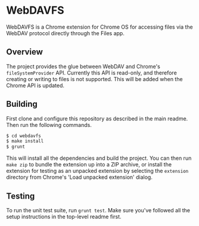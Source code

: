 # WebDAVFS

WebDAVFS is a Chrome extension for Chrome OS for accessing files via the WebDAV protocol directly through the Files app.

## Overview

The project provides the glue between WebDAV and Chrome's `fileSystemProvider` API. Currently this API is read-only, and therefore creating or writing to files is not supported. This will be added when the Chrome API is updated.

## Building

First clone and configure this repository as described in the main readme. Then run the following commands.

```bash
$ cd webdavfs
$ make install
$ grunt
```

This will install all the dependencies and build the project. You can then run `make zip` to bundle the extension up into a ZIP archive, or install the extension for testing as an unpacked extension by selecting the `extension` directory from Chrome's 'Load unpacked extension' dialog.

## Testing

To run the unit test suite, run `grunt test`. Make sure you've followed all the setup instructions in the top-level readme first.
